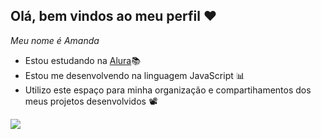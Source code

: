 ## Olá, bem vindos ao meu perfil ❤️
 *Meu nome é _Amanda_*

- Estou estudando na [Alura](https://www.alura.com.br)📚
- Estou me desenvolvendo na linguagem JavaScript 📊
- Utilizo este espaço para minha organização e compartihamentos dos meus projetos desenvolvidos 📽️

![](https://media1.tenor.com/m/ZZcbKNUdqGAAAAAC/zwinkern-wink.gif)
